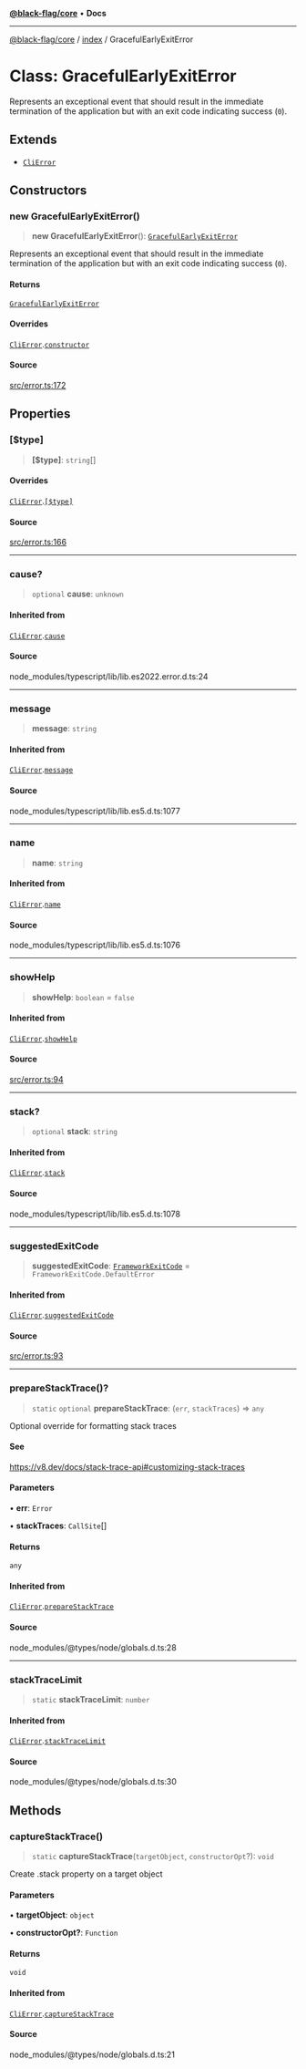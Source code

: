 [**@black-flag/core**](../../README.md) • **Docs**

***

[@black-flag/core](../../README.md) / [index](../README.md) / GracefulEarlyExitError

# Class: GracefulEarlyExitError

Represents an exceptional event that should result in the immediate
termination of the application but with an exit code indicating success
(`0`).

## Extends

- [`CliError`](CliError.md)

## Constructors

### new GracefulEarlyExitError()

> **new GracefulEarlyExitError**(): [`GracefulEarlyExitError`](GracefulEarlyExitError.md)

Represents an exceptional event that should result in the immediate
termination of the application but with an exit code indicating success
(`0`).

#### Returns

[`GracefulEarlyExitError`](GracefulEarlyExitError.md)

#### Overrides

[`CliError`](CliError.md).[`constructor`](CliError.md#constructors)

#### Source

[src/error.ts:172](https://github.com/Xunnamius/black-flag/blob/078357b0a89baf1ca6264881df1614997567a0db/src/error.ts#L172)

## Properties

### \[$type\]

> **\[$type\]**: `string`[]

#### Overrides

[`CliError`](CliError.md).[`[$type]`](CliError.md#%5B$type%5D)

#### Source

[src/error.ts:166](https://github.com/Xunnamius/black-flag/blob/078357b0a89baf1ca6264881df1614997567a0db/src/error.ts#L166)

***

### cause?

> `optional` **cause**: `unknown`

#### Inherited from

[`CliError`](CliError.md).[`cause`](CliError.md#cause)

#### Source

node\_modules/typescript/lib/lib.es2022.error.d.ts:24

***

### message

> **message**: `string`

#### Inherited from

[`CliError`](CliError.md).[`message`](CliError.md#message)

#### Source

node\_modules/typescript/lib/lib.es5.d.ts:1077

***

### name

> **name**: `string`

#### Inherited from

[`CliError`](CliError.md).[`name`](CliError.md#name)

#### Source

node\_modules/typescript/lib/lib.es5.d.ts:1076

***

### showHelp

> **showHelp**: `boolean` = `false`

#### Inherited from

[`CliError`](CliError.md).[`showHelp`](CliError.md#showhelp)

#### Source

[src/error.ts:94](https://github.com/Xunnamius/black-flag/blob/078357b0a89baf1ca6264881df1614997567a0db/src/error.ts#L94)

***

### stack?

> `optional` **stack**: `string`

#### Inherited from

[`CliError`](CliError.md).[`stack`](CliError.md#stack)

#### Source

node\_modules/typescript/lib/lib.es5.d.ts:1078

***

### suggestedExitCode

> **suggestedExitCode**: [`FrameworkExitCode`](../enumerations/FrameworkExitCode.md) = `FrameworkExitCode.DefaultError`

#### Inherited from

[`CliError`](CliError.md).[`suggestedExitCode`](CliError.md#suggestedexitcode)

#### Source

[src/error.ts:93](https://github.com/Xunnamius/black-flag/blob/078357b0a89baf1ca6264881df1614997567a0db/src/error.ts#L93)

***

### prepareStackTrace()?

> `static` `optional` **prepareStackTrace**: (`err`, `stackTraces`) => `any`

Optional override for formatting stack traces

#### See

https://v8.dev/docs/stack-trace-api#customizing-stack-traces

#### Parameters

• **err**: `Error`

• **stackTraces**: `CallSite`[]

#### Returns

`any`

#### Inherited from

[`CliError`](CliError.md).[`prepareStackTrace`](CliError.md#preparestacktrace)

#### Source

node\_modules/@types/node/globals.d.ts:28

***

### stackTraceLimit

> `static` **stackTraceLimit**: `number`

#### Inherited from

[`CliError`](CliError.md).[`stackTraceLimit`](CliError.md#stacktracelimit)

#### Source

node\_modules/@types/node/globals.d.ts:30

## Methods

### captureStackTrace()

> `static` **captureStackTrace**(`targetObject`, `constructorOpt`?): `void`

Create .stack property on a target object

#### Parameters

• **targetObject**: `object`

• **constructorOpt?**: `Function`

#### Returns

`void`

#### Inherited from

[`CliError`](CliError.md).[`captureStackTrace`](CliError.md#capturestacktrace)

#### Source

node\_modules/@types/node/globals.d.ts:21
